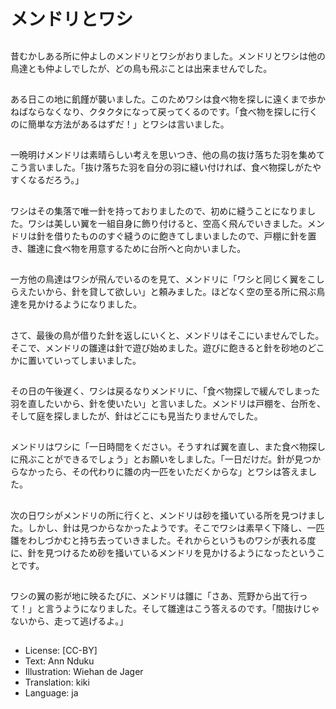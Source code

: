 # メンドリとワシ

##
昔むかしある所に仲よしのメンドリとワシがおりました。メンドリとワシは他の鳥達とも仲よしでしたが、どの鳥も飛ぶことは出来ませんでした。

##
ある日この地に飢饉が襲いました。このためワシは食べ物を探しに遠くまで歩かねばならなくなり、クタクタになって戻ってくるのです。「食べ物を探しに行くのに簡単な方法があるはずだ！」とワシは言いました。

##
一晩明けメンドリは素晴らしい考えを思いつき、他の鳥の抜け落ちた羽を集めてこう言いました。「抜け落ちた羽を自分の羽に縫い付ければ、食べ物探しがたやすくなるだろう。」

##
ワシはその集落で唯一針を持っておりましたので、初めに縫うことになりました。ワシは美しい翼を一組自身に飾り付けると、空高く飛んでいきました。メンドリは針を借りたもののすぐ縫うのに飽きてしまいましたので、戸棚に針を置き、雛達に食べ物を用意するために台所へと向かいました。

##
一方他の鳥達はワシが飛んでいるのを見て、メンドリに「ワシと同じく翼をこしらえたいから、針を貸して欲しい」と頼みました。ほどなく空の至る所に飛ぶ鳥達を見かけるようになりました。

##
さて、最後の鳥が借りた針を返しにいくと、メンドリはそこにいませんでした。そこで、メンドリの雛達は針で遊び始めました。遊びに飽きると針を砂地のどこかに置いていってしまいました。

##
その日の午後遅く、ワシは戻るなりメンドリに、「食べ物探しで緩んでしまった羽を直したいから、針を使いたい」と言いました。メンドリは戸棚を、台所を、そして庭を探しましたが、針はどこにも見当たりませんでした。

##
メンドリはワシに「一日時間をください。そうすれば翼を直し、また食べ物探しに飛ぶことができるでしょう」とお願いをしました。「一日だけだ。針が見つからなかったら、その代わりに雛の内一匹をいただくからな」とワシは答えました。

##
次の日ワシがメンドリの所に行くと、メンドリは砂を掻いている所を見つけました。しかし、針は見つからなかったようです。そこでワシは素早く下降し、一匹雛をわしづかむと持ち去っていきました。それからというものワシが表れる度に、針を見つけるため砂を掻いているメンドリを見かけるようになったということです。

##
ワシの翼の影が地に映るたびに、メンドリは雛に「さあ、荒野から出て行って！」と言うようになりました。そして雛達はこう答えるのです。「間抜けじゃないから、走って逃げるよ。」

##
* License: [CC-BY]
* Text: Ann Nduku
* Illustration: Wiehan de Jager
* Translation: kiki
* Language: ja
